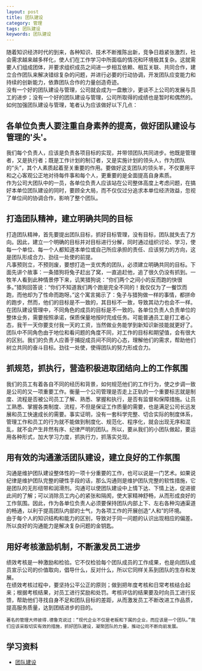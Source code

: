 ```yaml
---
layout: post
title: 团队建设
category: 管理
tags: 团队建设
keywords: 团队建设
---
```


随着知识经济时代的到来，各种知识、技术不断推陈出新，竞争日趋紧张激烈，社会需求越来越多样化，使人们在工作学习中所面临的情况和环境极其复杂。这就需要人们组成团体，并要求组织成员之间进一步相互依赖、相互关联、共同合作，建立合作团队来解决错综复杂的问题，并进行必要的行动协调，开发团队应变能力和持续的创新能力，依靠团队合作的力量创造奇迹。<br>
没有一个好的团队建设与管理，公司就会成为一盘散沙，更谈不上公司的发展与员工的进步；没有一个好的团队建设与管理，公司所取得的成绩也是暂时和偶然的。如何加强团队建设与管理，笔者认为应该做好以下几点：

## 各单位负责人要注重自身素养的提高，做好团队建设与管理的'头'。
我们每个负责人，应该是负责各项目标的实现，并带领团队共同进步。他既是管理者，又是执行者；既是工作计划的制订者，又是实施计划的领头人，作为团队的“头”，其个人素质起着至关重要的作用。要做好这支团队的领头羊，不仅要用平和之心客观公正地对待每件事和每个人，更重要的是全面提高自身素质。<br>
作为公司大团队中的一员，各单位负责人应该站在公司整体高度上考虑问题，在搞好本单位团队建设的同时，要顾全大局，而不仅仅过分追求本单位经济效益，忽视了单位间的协调合作，影响了整个团队。

## 打造团队精神，建立明确共同的目标
打造团队精神，首先要提出团队目标，抓好目标管理，没有目标，团队就失去了方向。因此，建立一个明确的目标并对目标进行分解，同时通过组织讨论、学习，使每一个单位、每一个人都知道本单位或自己所应承担的责任、应该努力的方向，这是团队形成合力、劲往一处使的前提。<br>
凡事预则立，不预则废，要想打造一支优秀的团队，必须建立明确共同的目标。下面先讲个故事：一条猎狗将兔子赶出了窝，一直追赶他，追了很久仍没有抓到。一牧羊人看到此种情景停下来，讥笑猎狗说：“你们两个之间小的反而跑的快很多。”猎狗回答说：“你们不知道我们两个跑是完全不同的！我仅仅为了一餐饮而跑，而他却为了性命而跑呀。”这个寓言揭示了：兔子与猎狗做一样的事情，都拼命的跑步，然而，他们的目标是不一致的，其目标不一致，导致其动力也会不一样。<br>
在团队建设管理中，不同角色的成员的目标是不一致的。各单位负责人负责单位的整体业务，需要按照承诺，保质保量地按时完成任务。可能普通员工是打工者心态，我干一天你要支付我一天的工资，当然做业务能学到新知识新技能就更好了。团队中不同角色由于地位和看问题的角度不同，对工作的目标和期望值，会有很大的区别。我们的负责人应善于捕捉成员间不同的心态，理解他们的需求，帮助他们树立共同的奋斗目标。劲往一处使，使得团队的努力形成合力。

## 抓规范，抓执行，营造积极进取团结向上的工作氛围
我们的员工有着各自不同的经历和背景，如何规范他们的工作行为，使之步调一致是公司的又一项重要工作。衡量一个公司管理是否走上正轨的一个重要标志就是制度、流程是否被公司员工了解、熟悉、掌握和执行，是否有监督和保障措施。让员工熟悉、掌握各类制度、流程，不但是保证工作质量的需要，也是满足公司长远发展和员工快速成长的需要。事实证明，没有一套科学完整、切合实际的制度体系，管理工作和员工的行为就不能做到制度化、规范化、程序化，就会出现无序和混乱，就不会产生井然有序、纪律严明的团队。所以，要从我们的小团队做起，要运用各种形式，加大学习力度，抓执行力，抓落实兑现。

## 用有效的沟通激活团队建设，建立良好的工作氛围
沟通是维护团队建设整体性的一项十分重要的工作，也可以说是一门艺术。如果说纪律是维护团队完整的硬性手段的话，那么沟通则是维护团队完整的软性措施，它是团队的无形纽带和润滑剂。沟通可以使团队建设中上情下达、下情上达，促进彼此间的了解；可以消除员工内心的紧张和隔阂，使大家精神舒畅，从而形成良好的工作氛围。因此，作为各单位负责人必须要保持团队内部上下、左右各种沟通渠道的畅通，以利于提高团队内部的士气，为各项工作的开展创造“人和”的环境。<br>
由于每个人的知识结构和能力的区别，导致对于同一问题的认识出现相应的偏差。所以良好的沟通能力是解决复杂问题的金钥匙。

## 用好考核激励机制，不断激发员工进步
绩效考核是一种激励和检验。它不仅检验每个团队成员的工作成果，也是向团队成员宣示公司的价值取向，倡导什么，反对什么，所以它同样关系到团队的生存和发展。<br>
在绩效考核过程中，要坚持公平公正的原则；做到把年度考核和日常考核结合起来；根据考核结果，对员工进行奖励和处罚。考核评估的结果要及时向员工进行反馈，帮助他们寻找自身不足和团队目标的差距，从而激发员工不断改进工作品质，提高服务质量，达到团结进步的目的。<br>

```
著名的管理大师彼得.德鲁克说过：“现代企业不仅是老板和下属的企业，而应该是一个团队。”我们应该采取切实有效的措施，抓好团队建设，凝聚团队的力量，推动公司不断向前发展。
```

## 学习资料
* [团队建设](http://wiki.mbalib.com/wiki/%E5%9B%A2%E9%98%9F%E5%BB%BA%E8%AE%BE)